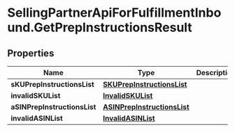 # SellingPartnerApiForFulfillmentInbound.GetPrepInstructionsResult

## Properties
Name | Type | Description | Notes
------------ | ------------- | ------------- | -------------
**sKUPrepInstructionsList** | [**SKUPrepInstructionsList**](SKUPrepInstructionsList.md) |  | [optional] 
**invalidSKUList** | [**InvalidSKUList**](InvalidSKUList.md) |  | [optional] 
**aSINPrepInstructionsList** | [**ASINPrepInstructionsList**](ASINPrepInstructionsList.md) |  | [optional] 
**invalidASINList** | [**InvalidASINList**](InvalidASINList.md) |  | [optional] 


